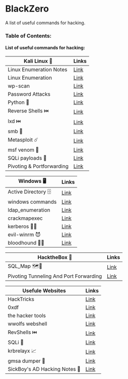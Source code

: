 # BlackZero
A list of useful commands for hacking.

### Table of Contents:

#### List of useful commands for hacking:
|Kali Linux 🐉 | Links |
| ------------- | ------------- | 
| Linux Enumeration Notes | [Link](https://github.com/KielDeMarco/BlackZero/blob/main/Linux/linux_enumeration.md) |
| Linux Enumeration | [Link](https://github.com/KielDeMarco/BlackZero/blob/main/Linux/linux_enumeration.md) |
| wp-scan | [Link](https://github.com/KielDeMarco/BlackZero/blob/main/Linux/wp-scan.md)|
| Password Attacks | [Link](https://github.com/KielDeMarco/BlackZero/blob/main/Linux/Password%20Cracking.md) |
| Python 🐍 | [Link](https://github.com/KielDeMarco/BlackZero/blob/main/Linux/python.md) |
|Reverse Shells ⏮️ | [Link](https://github.com/KielDeMarco/BlackZero/blob/main/Linux/reverse_shell.md) |
|lxd ⏮️ | [Link]() |
|smb 📁 | [Link](https://github.com/KielDeMarco/BlackZero/blob/main/Linux/smb.md) |
|Metasploit ☄️ | [Link](https://github.com/KielDeMarco/BlackZero/blob/main/Linux/metasploit.md) |
| msf venom 🐍 | [Link](https://github.com/KielDeMarco/BlackZero/blob/main/Linux/msf_venom.md)|
| SQLi payloads 💉| [Link](https://github.com/KielDeMarco/BlackZero/tree/main/Linux/sqli_payloads)| 
|Pivoting & Portforwarding|[Link](https://github.com/KielDeMarco/BlackZero/blob/main/Linux/pivoting.md)|


|Windows 🖥️ | Links |
| ------------- | ------------- |
| Active Directory 🗄️ | [Link](https://github.com/KielDeMarco/BlackZero/blob/main/Windows/AD_Notes.md)|
| windows commands | [Link](https://github.com/KielDeMarco/BlackZero/blob/main/Windows/windows_commands.md) |
| ldap_enumeration | [Link](https://github.com/KielDeMarco/BlackZero/blob/main/Windows/ldap_enumeration.md) | 
| crackmapexec | [Link](https://github.com/KielDeMarco/BlackZero/blob/main/Windows/crackmapexec.md)|
| kerberos 🐕‍🦺 | [Link](https://github.com/KielDeMarco/BlackZero/blob/main/Windows/kerberos.md)| 
| evil-winrm 😈 | [Link](https://github.com/KielDeMarco/BlackZero/blob/main/Windows/evil-winrm.md)| 
| bloodhound 🐕‍🦺| [Link](https://github.com/KielDeMarco/BlackZero/blob/main/Windows/bloodhound.md)|

|HacktheBox 📓 | Links |
| ------------- | ------------- |
|SQL_Map 🗺️💉|[Link](https://github.com/KielDeMarco/BlackZero/blob/main/HacktheBox/Sqlmap_Essentials_Module_Cheat_Sheet.pdf)|
|Pivoting Tunneling And Port Forwarding|[Link](https://github.com/KielDeMarco/BlackZero/blob/main/HacktheBox/Pivoting_Tunneling_And_Port_Forwarding_Module_Cheat_Sheet.pdf)|

|Usefule Websites | Links |
| ------------- | ------------- |
| HackTricks | [Link](https://book.hacktricks.xyz/) | 
| 0xdf | [Link](https://0xdf.gitlab.io/2018/11/08/powershell-history-file.html) |
| the hacker tools | [Link](https://tools.thehacker.recipes/) | 
| wwolfs webshell | [Link](https://github.com/WhiteWinterWolf/wwwolf-php-webshell/tree/master) |
|RevShells ⏮️|[Link](https://www.revshells.com/)|
|SQLi 💉|[Link](https://github.com/CyberM0nster/SQL-Injection-Payload-List-/tree/master)|
|krbrelayx 📈| [Link](https://github.com/dirkjanm/krbrelayx)|
|gmsa dumper 🚚|[Link](https://github.com/micahvandeusen/gMSADumper)|
|SickBoy's AD Hacking Notes 🤒|[Link](https://github.com/S1ckB0y1337/Active-Directory-Exploitation-Cheat-Sheet?tab=readme-ov-file)|




